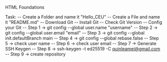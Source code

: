 HTML Foundations

Task:
-- Create a Folder and name it "Hello_CEU"
-- Create a File and name it "README.md"
-- Download Git
-- Install Git
-- Check Git Version
-- Config your Git
-- Step 1 -> git config --global user.name "username"
-- Step 2 -> git config --global user.email "email"
-- Step 3 -> git config --global init.defaultBranch main
-- Step 4 -> git config --global rebase.false
-- Step 5 -> check user name
-- Step 6 -> check user email
-- Step 7 -> Generate SSH Keygen
-- Step 8 -> ssh-keygen -t ed25519 -C quinleamei@gmail.com
-- Step 9 -> create repository
